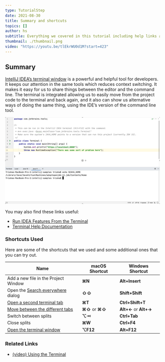 ```yaml
---
type: TutorialStep
date: 2021-08-30
title: Summary and shortcuts
topics: []
author: hs
subtitle: Everything we covered in this tutorial including help links and shortcuts.
thumbnail: ./thumbnail.png
video: "https://youtu.be/tlEkrWU0d1M?start=423"
---
```


## Summary

[IntelliJ IDEA’s terminal window](https://www.jetbrains.com/help/idea/terminal-emulator.html) is a powerful and helpful tool for developers. It keeps our attention in the same tools which reduces context switching. It makes it easy for us to share things between the editor and the command line. The terminal is integrated allowing us to easily move from the project code to the terminal and back again, and it also can show us alternative ways of doing the same thing, using the IDE’s version of the command line tool.

![Different Java Home](different-java-home.png)

You may also find these links useful:

- [Run IDEA Features From the Terminal](https://blog.jetbrains.com/idea/2020/07/run-ide-features-from-the-terminal/)
- [Terminal Help Documentation](https://www.jetbrains.com/help/idea/terminal-emulator.html/)

### Shortcuts Used

Here are some of the shortcuts that we used and some additional ones that you can try out.

| Name                                                                                                      | macOS Shortcut   | Windows Shortcut       |
| --------------------------------------------------------------------------------------------------------- | ---------------- | ---------------------- |
| Add a new file in the Project Window                                                                      | **⌘N**           | **Alt+Insert**         |
| Open the [Search everywhere](https://www.jetbrains.com/help/idea/searching-everywhere.html) dialog        | **⇧⇧**           | **Shift+Shift**        |
| [Open a second terminal tab](https://www.jetbrains.com/help/idea/terminal-emulator.html#new_session)      | **⌘T**           | **Ctrl+Shift+T**       |
| [Move between the different tabs](https://www.jetbrains.com/help/idea/terminal-emulator.html#new_session) | **⌘⇧** or **⌘⇧** | **Alt+←** or **Alt+→** |
| Switch between splits                                                                                     | **⌥⇥**           | **Ctrl+Tab**           |
| Close splits                                                                                              | **⌘W**           | **Ctrl+F4**            |
| [Open the terminal window](https://www.jetbrains.com/help/idea/terminal-emulator.html#open-terminal)      | **⌥F12**         | **Alt+F12**            |

### Related Links

- [(video) Using the Terminal](https://www.youtube.com/watch?v=tlEkrWU0d1M)
